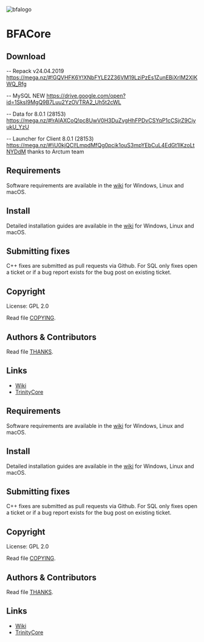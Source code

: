 ![bfalogo](https://cdn1.savepice.ru/uploads/2019/4/27/5a9ac9d776be3535e8d1b7c3e8d1914b-full.png)



# BFACore

## Download

-- Repack v24.04.2019 https://mega.nz/#!GQVHFK6Y!XNbFYLE2Z36VM19LziPzEs1ZunEBiXrIM2XIKWQ_Rfg

-- MySQL NEW https://drive.google.com/open?id=1SksI9MgQ9B7Luu2YzOVTRA2_Uh5t2cWL

-- Data for 8.0.1 (28153) https://mega.nz/#!rAlAXCoQ!pc8UwV0H3DuZvgHhFPDvCSYqP1cCSjrZ9CiyukU_YzU

-- Launcher for Client 8.0.1 (28153) https://mega.nz/#!iU0kjQCI!LmpdMfQg0pcik1ouS3mpYEbCuL4EdGt1lKzoLtNYDdM  thanks to Arctum team

## Requirements

Software requirements are available in the [wiki](https://www.trinitycore.info/display/tc/Requirements) for
Windows, Linux and macOS.

## Install

Detailed installation guides are available in the [wiki](https://www.trinitycore.info/display/tc/Installation+Guide) for
Windows, Linux and macOS.

## Submitting fixes

C++ fixes are submitted as pull requests via Github.
For SQL only fixes open a ticket or if a bug report exists for the bug post on existing ticket.

## Copyright

License: GPL 2.0

Read file [COPYING](COPYING).

## Authors &amp; Contributors

Read file [THANKS](THANKS).

## Links

* [Wiki](https://www.trinitycore.info)
* [TrinityCore](https://www.trinitycore.org/)

## Requirements

Software requirements are available in the [wiki](https://www.trinitycore.info/display/tc/Requirements) for
Windows, Linux and macOS.

## Install

Detailed installation guides are available in the [wiki](https://www.trinitycore.info/display/tc/Installation+Guide) for
Windows, Linux and macOS.

## Submitting fixes

C++ fixes are submitted as pull requests via Github.
For SQL only fixes open a ticket or if a bug report exists for the bug post on existing ticket.

## Copyright

License: GPL 2.0

Read file [COPYING](COPYING).

## Authors &amp; Contributors

Read file [THANKS](THANKS).

## Links

* [Wiki](https://www.trinitycore.info)
* [TrinityCore](https://www.trinitycore.org/)
